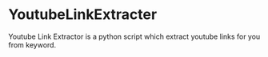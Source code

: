 # YoutubeLinkExtracter
Youtube Link Extractor is a python script which extract youtube links for you from keyword.
